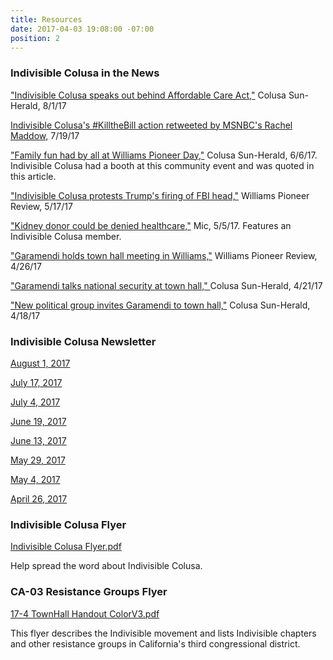 ```yaml
---
title: Resources
date: 2017-04-03 19:08:00 -07:00
position: 2
---
```


### Indivisible Colusa in the News

["Indivisible Colusa speaks out behind Affordable Care Act,"](http://www.appeal-democrat.com/colusa_sun_herald/news/indivisible-colusa-speaks-out-behind-affordable-care-act/article_36d6b680-7738-11e7-8f64-0b2e8edc8f81.html) Colusa Sun-Herald, 8/1/17

[Indivisible Colusa's #KilltheBill action retweeted by MSNBC's Rachel Maddow,](https://twitter.com/maddow/status/887777091940429826) 7/19/17

["Family fun had by all at Williams Pioneer Day,"](http://www.appeal-democrat.com/colusa_sun_herald/news/family-fun-had-by-all-at-williams-pioneer-day/article_07901ee0-4b21-11e7-90b5-d77195c45f75.html) Colusa Sun-Herald, 6/6/17. Indivisible Colusa had a booth at this community event and was quoted in this article.

["Indivisible Colusa protests Trump's firing of FBI head,"](http://williamspioneer.com/article/81627) Williams Pioneer Review, 5/17/17

["Kidney donor could be denied healthcare,"](https://www.facebook.com/MicMedia/videos/1497155663640552/?pnref=story) Mic, 5/5/17. Features an Indivisible Colusa member.

["Garamendi holds town hall meeting in Williams,"](http://williamspioneer.com/article/81896) Williams Pioneer Review, 4/26/17

["Garamendi talks national security at town hall," ](http://www.appeal-democrat.com/colusa_sun_herald/garamendi-talks-national-security-at-town-hall/article_b1df8e94-270e-11e7-a34c-9397f8d26f98.html)Colusa Sun-Herald, 4/21/17

["New political group invites Garamendi to town hall,"](http://www.appeal-democrat.com/colusa_sun_herald/news/new-political-group-invites-garamendi-to-town-hall/article_8fde5f7a-24aa-11e7-8d12-bbf74ba4eee9.html) Colusa Sun-Herald, 4/18/17

### Indivisible Colusa Newsletter

[August 1, 2017](http://mailchi.mp/b3c0992ce76f/indicolusa_04262017-349929)

[July 17, 2017 ](http://mailchi.mp/2569f9ceb8cc/indicolusa_04262017-324865)

[July 4, 2017](http://mailchi.mp/00091b5a12f0/indicolusa_04262017-301969)

[June 19, 2017](http://mailchi.mp/cb477d9642d5/indicolusa_04262017-272377)

[June 13, 2017](http://mailchi.mp/a73498fdf7c7/indicolusa_04262017-257509)

[May 29, 2017](http://mailchi.mp/84eccc86cfb7/indicolusa_04262017-222181)

[May 4, 2017
](http://mailchi.mp/68bd896dd373/indicolusa_04262017-165609)

[April 26, 2017](http://mailchi.mp/c0fc75d461b8/indicolusa_04262017)

### Indivisible Colusa Flyer

[Indivisible Colusa Flyer.pdf](/uploads/Indivisible%20Colusa%20Flyer.pdf)

Help spread the word about Indivisible Colusa.

### CA-03 Resistance Groups Flyer

[17-4 TownHall Handout ColorV3.pdf](/uploads/17-4%20TownHall%20Handout%20ColorV3.pdf)

This flyer describes the Indivisible movement and lists Indivisible chapters and other resistance groups in California's third congressional district.